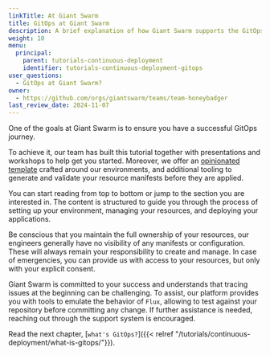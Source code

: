 ```yaml
---
linkTitle: At Giant Swarm
title: GitOps at Giant Swarm
description: A brief explanation of how Giant Swarm supports the GitOps journey for our customers.
weight: 10
menu:
  principal:
    parent: tutorials-continuous-deployment
    identifier: tutorials-continuous-deployment-gitops
user_questions:
  - GitOps at Giant Swarm?
owner:
  - https://github.com/orgs/giantswarm/teams/team-honeybadger
last_review_date: 2024-11-07
---
```


One of the goals at Giant Swarm is to ensure you have a successful GitOps journey.

To achieve it, our team has built this tutorial together with presentations and workshops to help get you started. Moreover, we offer an [opinionated template](https://github.com/giantswarm/gitops-template) crafted around our environments, and additional tooling to generate and validate your resource manifests before they are applied.

You can start reading from top to bottom or jump to the section you are interested in. The content is structured to guide you through the process of setting up your environment, managing your resources, and deploying your applications.

Be conscious that you maintain the full ownership of your resources, our engineers generally have no visibility of any  manifests or configuration. These will always remain your responsibility to create and manage. In case of emergencies, you can provide us with access to your resources, but only with your explicit consent.

Giant Swarm is committed to your success and understands that tracing issues at the beginning can be challenging. To assist, our platform provides you with tools to emulate the behavior of `Flux`, allowing to test against your repository before committing any change. If further assistance is needed, reaching out through the support system is encouraged.

Read the next chapter, [`what's GitOps?`]({{< relref "/tutorials/continuous-deployment/what-is-gitops/"}}).
